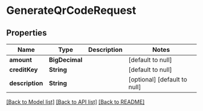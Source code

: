 # GenerateQrCodeRequest
## Properties

| Name | Type | Description | Notes |
|------------ | ------------- | ------------- | -------------|
| **amount** | **BigDecimal** |  | [default to null] |
| **creditKey** | **String** |  | [default to null] |
| **description** | **String** |  | [optional] [default to null] |

[[Back to Model list]](../../README.md#documentation-for-models) [[Back to API list]](../../README.md#documentation-for-api-endpoints) [[Back to README]](../../README.md)

